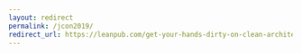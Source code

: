 ```yaml
---
layout: redirect
permalink: /jcon2019/
redirect_url: https://leanpub.com/get-your-hands-dirty-on-clean-architecture/c/VCLkKNVjKWw9
---
```

